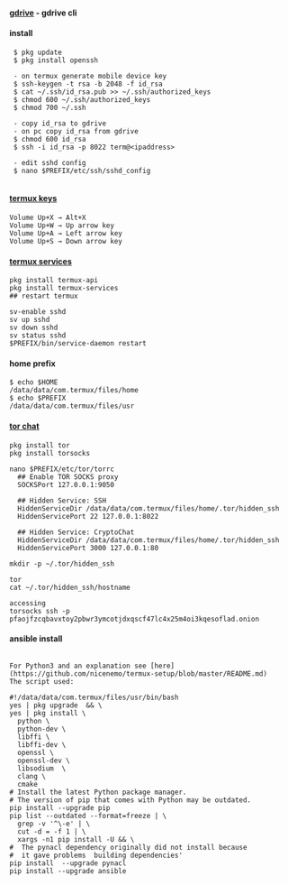 #### [gdrive]() - gdrive cli

#### install
```
 $ pkg update
 $ pkg install openssh

 - on termux generate mobile device key
 $ ssh-keygen -t rsa -b 2048 -f id_rsa
 $ cat ~/.ssh/id_rsa.pub >> ~/.ssh/authorized_keys
 $ chmod 600 ~/.ssh/authorized_keys
 $ chmod 700 ~/.ssh

 - copy id_rsa to gdrive
 - on pc copy id_rsa from gdrive
 $ chmod 600 id_rsa
 $ ssh -i id_rsa -p 8022 term@<ipaddress>

 - edit sshd config
 $ nano $PREFIX/etc/ssh/sshd_config
   
```
#### [termux keys](https://wiki.termux.com/wiki/Touch_Keyboard)
```
Volume Up+X → Alt+X
Volume Up+W → Up arrow key
Volume Up+A → Left arrow key
Volume Up+S → Down arrow key
```
#### [termux services](https://wiki.termux.com/wiki/Termux-services)
```
pkg install termux-api
pkg install termux-services
## restart termux

sv-enable sshd
sv up sshd
sv down sshd
sv status sshd
$PREFIX/bin/service-daemon restart

```
#### home prefix
```
$ echo $HOME
/data/data/com.termux/files/home
$ echo $PREFIX
/data/data/com.termux/files/usr
```
#### [tor chat](https://medium.com/alize-in-cryptoland/how-to-run-a-secure-chat-behind-tor-off-of-your-android-phone-be83a678693d)
```
pkg install tor
pkg install torsocks

nano $PREFIX/etc/tor/torrc
  ## Enable TOR SOCKS proxy
  SOCKSPort 127.0.0.1:9050

  ## Hidden Service: SSH
  HiddenServiceDir /data/data/com.termux/files/home/.tor/hidden_ssh
  HiddenServicePort 22 127.0.0.1:8022

  ## Hidden Service: CryptoChat
  HiddenServiceDir /data/data/com.termux/files/home/.tor/hidden_ssh
  HiddenServicePort 3000 127.0.0.1:80

mkdir -p ~/.tor/hidden_ssh

tor
cat ~/.tor/hidden_ssh/hostname

accessing
torsocks ssh -p pfaojfzcqbavxtoy2pbwr3ymcotjdxqscf47lc4x25m4oi3kqesoflad.onion

```

#### ansible install
```

For Python3 and an explanation see [here](https://github.com/nicenemo/termux-setup/blob/master/README.md)
The script used:

#!/data/data/com.termux/files/usr/bin/bash
yes | pkg upgrade  && \
yes | pkg install \
  python \
  python-dev \
  libffi \
  libffi-dev \
  openssl \
  openssl-dev \
  libsodium  \
  clang \
  cmake
# Install the latest Python package manager.
# The version of pip that comes with Python may be outdated.
pip install --upgrade pip 
pip list --outdated --format=freeze | \
  grep -v '^\-e' | \
  cut -d = -f 1 | \
  xargs -n1 pip install -U && \
#  The pynacl dependency originally did not install because
#  it gave problems  building dependencies'
pip install  --upgrade pynacl 
pip install --upgrade ansible
```